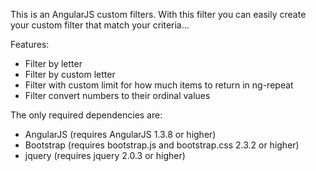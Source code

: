 This is an AngularJS custom filters. With this filter you can easily create your custom filter that match your criteria...

Features:

- Filter by letter
- Filter by custom letter
- Filter with custom limit for how much items to return in ng-repeat
- Filter convert numbers to their ordinal values

The only required dependencies are:

- AngularJS (requires AngularJS 1.3.8 or higher)
- Bootstrap (requires bootstrap.js and bootstrap.css 2.3.2 or higher)
- jquery (requires jquery 2.0.3 or higher)
